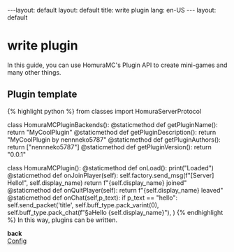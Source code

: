 ---layout: default
layout: default
title: write plugin
lang: en-US
--- layout: default
# write plugin
In this guide, you can use HomuraMC's Plugin API to create mini-games and many other things.  
## Plugin template
{% highlight python %}
from classes import HomuraServerProtocol

class HomuraMCPluginBackends():
	@staticmethod
	def getPluginName():
		return "MyCoolPlugin"
	@staticmethod
	def getPluginDescription():
		return "MyCoolPlugin by nennneko5787"
	@staticmethod
	def getPluginAuthors():
		return ["nennneko5787"]
	@staticmethod
	def getPluginVersion():
		return "0.0.1"

class HomuraMCPlugin():
	@staticmethod
	def onLoad():
		print("Loaded")
	@staticmethod
	def onJoinPlayer(self):
		self.factory.send_msg(f"[Server] Hello!", self.display_name)
		return f"{self.display_name} joined"
	@staticmethod
	def onQuitPlayer(self):
		return f"{self.display_name} leaved"
	@staticmethod
	def onChat(self,p_text):
		if p_text == "hello":
			self.send_packet('title',
					self.buff_type.pack_varint(0),
					self.buff_type.pack_chat(f"§aHello {self.display_name}"),
				)
{% endhighlight %}
In this way, plugins can be written.
<div style="display: flex;">
	<div class="maeato">
		<b>back</b><br>
		<a href="/docs/en-us/config/">Config</a>
	</div>
</div>